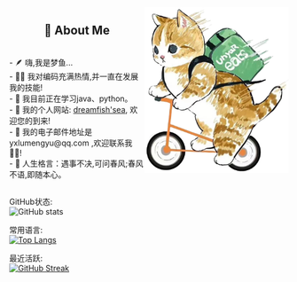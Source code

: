 <!-- 背景图 -->
<img align="right" alt="GIF" src="./image/bg.png" width="260"/>

<!-- 关于我 -->
<h2 height="199px" align="center">📌 About Me</h2>
<br />
- 🪶 嗨,我是梦鱼...<br />
- 👨‍💻 我对编码充满热情,并一直在发展我的技能!<br />
- 🌱 我目前正在学习java、python。<br />
- 🐋 我的个人网站: <a href="https://www.dreamfish.cc">dreamfish'sea</a>, 欢迎您的到来!<br />
- 📨 我的电子邮件地址是 yxlumengyu@qq.com ,欢迎联系我👏🏻!<br />
- 🔆 人生格言：遇事不决,可问春风;春风不语,即随本心。<br />
<h2 height="199px" align="center"></h2>

GitHub状态:<br />
![GitHub stats](https://github-readme-stats.vercel.app/api?username=dreamfishyx&show_icons=true&theme=default&count_private=true)

常用语言:<br />
[![Top Langs](https://github-readme-stats.vercel.app/api/top-langs/?username=dreamfishyx&layout=compact&theme=default)](https://github.com/dreamfishyx/github-readme-stats)

最近活跃:<br />
[![GitHub Streak](https://streak-stats.demolab.com/?user=dreamfishyx&theme=tokyonight-duo)](https://git.io/streak-stats)
<!--
**dreamfishyx/dreamfishyx** is a ✨ _special_ ✨ repository because its `README.md` (this file) appears on your GitHub profile.
项目：
[![ReadMe Card](https://github-readme-stats.vercel.app/api/pin/?username=dreamfishyx&repo=github-readme-stats)](https://github.com/dreamfishyx/github-readme-stats)

Here are some ideas to get you started:

- 🔭 I’m currently working on ...
- 🌱 I’m currently learning ...
- 👯 I’m looking to collaborate on ...
- 🤔 I’m looking for help with ...
- 💬 Ask me about ...
- 📫 How to reach me: ...
- 😄 Pronouns: ...
- ⚡ Fun fact: ...
-->
